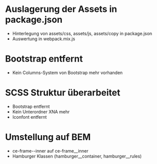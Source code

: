 # Auslagerung der Assets in package.json
* Hinterlegung von assets/css, assets/js, assets/copy in package.json
* Auswertung in webpack.mix.js

# Bootstrap entfernt
* Kein Columns-System von Bootstrap mehr vorhanden

# SCSS Struktur überarbeitet
* Bootstrap entfernt
* Kein Unterordner XNA mehr
* Iconfont entfernt

# Umstellung auf BEM
* ce-frame--inner auf ce-frame__inner
* Hamburger Klassen (hamburger__container, hamburger__rules)